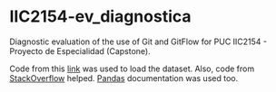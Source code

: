 # IIC2154-ev_diagnostica
Diagnostic evaluation of the use of Git and GitFlow for PUC IIC2154 - Proyecto de Especialidad (Capstone).

Code from this [link](https://www.kaggle.com/code/prathamsharma123/clean-raw-json-tweets-data) was used to load the dataset. Also, code from [StackOverflow](https://stackoverflow.com/questions/49865756/extract-and-count-hashtags-from-a-dataframe) helped. [Pandas](https://pandas.pydata.org/docs/) documentation was used too.